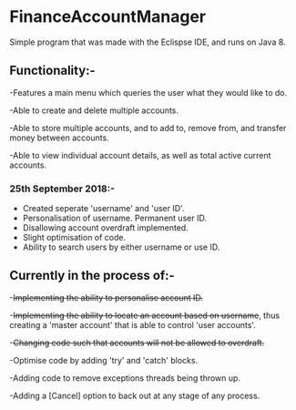 # FinanceAccountManager

Simple program that was made with the Eclispse IDE, and runs on Java 8.

## Functionality:-

-Features a main menu which queries the user what they would like to do.

-Able to create and delete multiple accounts.

-Able to store multiple accounts, and to add to, remove from, and transfer money between accounts.

-Able to view individual account details, as well as total active current accounts.

### 25th September 2018:-
 - Created seperate 'username' and 'user ID'.
 - Personalisation of username. Permanent user ID.
 - Disallowing account overdraft implemented.
 - Slight optimisation of code.
 - Ability to search users by either username or use ID.



## Currently in the process of:-

-~~Implementing the ability to personalise account ID.~~

-~~Implementing the ability to locate an account based on username~~, thus creating a 'master account' that is able to control 'user accounts'.

-~~Changing code such that accounts will not be allowed to overdraft.~~

-Optimise code by adding 'try' and 'catch' blocks.

-Adding code to remove exceptions threads being thrown up.

-Adding a [Cancel] option to back out at any stage of any process.
